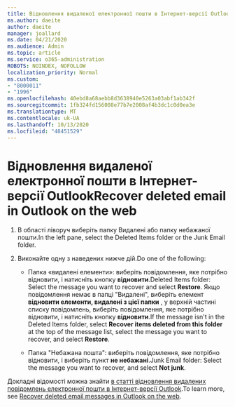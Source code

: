 ```yaml
---
title: Відновлення видаленої електронної пошти в Інтернет-версії Outlook
ms.author: daeite
author: daeite
manager: joallard
ms.date: 04/21/2020
ms.audience: Admin
ms.topic: article
ms.service: o365-administration
ROBOTS: NOINDEX, NOFOLLOW
localization_priority: Normal
ms.custom:
- "8000011"
- "1996"
ms.openlocfilehash: 40ebd8a68aebb8d3638940e5263a03abf1ab342f
ms.sourcegitcommit: 1fb324fd156008e77b7e2008af4b3dc1c0d0ea3e
ms.translationtype: MT
ms.contentlocale: uk-UA
ms.lasthandoff: 10/13/2020
ms.locfileid: "48451529"
---
```

# <a name="recover-deleted-email-in-outlook-on-the-web"></a><span data-ttu-id="a3657-102">Відновлення видаленої електронної пошти в Інтернет-версії Outlook</span><span class="sxs-lookup"><span data-stu-id="a3657-102">Recover deleted email in Outlook on the web</span></span>

1. <span data-ttu-id="a3657-103">В області ліворуч виберіть папку Видалені або папку небажаної пошти.</span><span class="sxs-lookup"><span data-stu-id="a3657-103">In the left pane, select the Deleted Items folder or the Junk Email folder.</span></span>

2. <span data-ttu-id="a3657-104">Виконайте одну з наведених нижче дій.</span><span class="sxs-lookup"><span data-stu-id="a3657-104">Do one of the following:</span></span>

    - <span data-ttu-id="a3657-105">Папка «видалені елементи»: виберіть повідомлення, яке потрібно відновити, і натисніть кнопку **відновити**.</span><span class="sxs-lookup"><span data-stu-id="a3657-105">Deleted Items folder: Select the message you want to recover and select **Restore**.</span></span> <span data-ttu-id="a3657-106">Якщо повідомлення немає в папці "Видалені", виберіть елемент **відновити елементи, видалені з цієї папки** , у верхній частині списку повідомлень, виберіть повідомлення, яке потрібно відновити, і натисніть кнопку **відновити**.</span><span class="sxs-lookup"><span data-stu-id="a3657-106">If the message isn't in the Deleted Items folder, select **Recover items deleted from this folder** at the top of the message list, select the message you want to recover, and select **Restore**.</span></span>

    - <span data-ttu-id="a3657-107">Папка "Небажана пошта": виберіть повідомлення, яке потрібно відновити, і виберіть пункт **не небажані**.</span><span class="sxs-lookup"><span data-stu-id="a3657-107">Junk Email folder: Select the message you want to recover, and select **Not junk**.</span></span>

<span data-ttu-id="a3657-108">Докладні відомості можна знайти [в статті відновлення видалених повідомлень електронної пошти в Інтернет-версії Outlook](https://support.office.com/article/a8ca78ac-4721-4066-95dd-571842e9fb11).</span><span class="sxs-lookup"><span data-stu-id="a3657-108">To learn more, see [Recover deleted email messages in Outlook on the web](https://support.office.com/article/a8ca78ac-4721-4066-95dd-571842e9fb11).</span></span>
